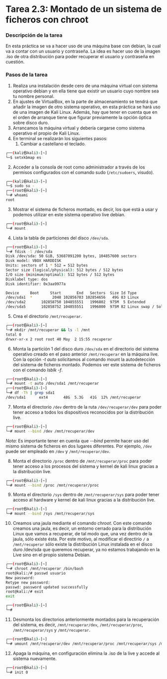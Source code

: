 # **Tarea 2.3: Montado de un sistema de ficheros con chroot**

### **Descripción de la tarea**

En esta práctica se va a hacer uso de una máquina base con debian, la cual va a contar con un usuario y contraseña. La idea es hacer uso de la imagen .iso de otra distribución para poder recuperar el usuario y contraseña en cuestión.

### **Pasos de la tarea**

1. Realiza una instalación desde cero de una máquina virtual con sistema operativo debian y en ella tiene que existir un usuario cuyo nombre sea tu nombre personal. 
2. En ajustes de VirtualBox, en la parte de almacenamiento se tendrá que añadir la imagen de otro sistema operativo, en esta práctica se hará uso de una imagen de Kali Linux. Además, hay que tener en cuenta que en el orden de arranque tiene que figurar previamente la opción óptica sobre disco duro.
3. Arrancamos la máquina virtual y debería cargarse como sistema operativo el propio de Kali Linux.
4. En terminal se realizarán los siguientes pasos:
   1. Cambiar a castellano el teclado.
```bash
┌──(kali㉿kali)-[~]
└─$ setxkbmap es
```

   2. Acceder a la consola de root como administrador a través de los permisos configurados con el comando sudo (`/etc/sudoers`, visudo). 
```bash
┌──(kali㉿kali)-[~]
└─$ sudo su -
┌──(root㉿kali)-[~]
└─# whoami
root
```

   3. Mostrar el sistema de ficheros montado, es decir,  los que está a usar y podemos utilizar en este sistema operativo live debian.
```bash
┌──(root㉿kali)-[~]
└─# mount
```

   4. Lista la tabla de particiones del disco `/dev/sda`.
```bash
┌──(root㉿kali)-[~]
└─# fdisk -l /dev/sda
Disk /dev/sda: 50 GiB, 53687091200 bytes, 104857600 sectors
Disk model: VBOX HARDDISK   
Units: sectors of 1 * 512 = 512 bytes
Sector size (logical/physical): 512 bytes / 512 bytes
I/O size (minimum/optimal): 512 bytes / 512 bytes
Disklabel type: dos
Disk identifier: 0x3aa9977a

Device     Boot     Start       End   Sectors  Size Id Type
/dev/sda1  *         2048 102856703 102854656   49G 83 Linux
/dev/sda2       102858750 104855551   1996802  975M  5 Extended
/dev/sda5       102858752 104855551   1996800  975M 82 Linux swap / Solaris
```

   5. Crea el directorio `/mnt/recuperar`.
```bash
┌──(root㉿kali)-[~]
└─# mkdir /mnt/recuperar && ls -l /mnt
total 0
drwxr-xr-x 2 root root 40 May  2 15:55 recuperar
```

   6. Monta la partición 1 del disco duro `/dev/sda` en el directorio del sistema operativo creado en el paso anterior `/mnt/recuperar` en la máquina live. Con la opción *-t auto* solicitamos al comando mount la autodetección del sistema de ficheros montado. Podemos ver este sistema de ficheros con el comando *lsblk -f*.
```bash
┌──(root㉿kali)-[~]
└─# mount -t auto /dev/sda1 /mnt/recuperar 
┌──(root㉿kali)-[~]
└─# df -Th | grep sda1
/dev/sda1      ext4       48G  5.3G   41G  12% /mnt/recuperar
```

   7. Monta el directorio `/dev` dentro de la ruta `/dev/recuperar/dev` para poder tener acceso a todos los dispositivos reconocidos por la distribución live. 
```bash
┌──(root㉿kali)-[~]
└─# mount --bind /dev /mnt/recuperar/dev 
```
 _*Nota*_: Es importante tener en cuenta que *--bind* permite hacer uso del mismo sistema de ficheros en dos lugares diferentes. Por ejemplo, `/dev` puede ser empleado en `/dev` y `/mnt/recuperar/dev`.

   8. Monta el directorio `/proc` dentro de `/mnt/recuperar/proc` para poder tener acceso a los procesos del sistema y kernel de kali linux gracias a la distribución live.
```bash
┌──(root㉿kali)-[~]
└─# mount --bind /proc /mnt/recuperar/proc 
```

   9. Monta el directorio `/sys` dentro de `/mnt/recuperar/sys` para poder tener acceso al hardware y kernel de kali linux gracias a la distribución live.
```bash
┌──(root㉿kali)-[~]
└─# mount --bind /sys /mnt/recuperar/sys
```

   10. Creamos una jaula mediante el comando *chroot*. Con este comando creamos una jaula, es decir, un entorno cerrado para la distribución Linux que vamos a recuperar, de tal modo que, una vez dentro de la jaula, sólo existe ésta. Por este motivo, al modificar el directirio `/` a `/mnt/recuperar` sólo existe la distribución Linux instalada en el disco duro /dev/sda que queremos recuperar, ya no estamos trabajando en la Live sino en el propio sistema Debian.
```bash
┌──(root㉿kali)-[~]
└─# chroot /mnt/recuperar /bin/bash
root@kali:/# passwd usuario
New password: 
Retype new password: 
passwd: password updated successfully
root@kali:/# exit
exit

┌──(root㉿kali)-[~]
└─#
```

   11. Desmonta los directorios anteriormente montados para la recuperación del sistema, es decir, `/mnt/recuperar/dev`, `/mnt/recuperar/proc`, `/mnt/recuperar/sys` y `/mnt/recuperar`.  
```bash
┌──(root㉿kali)-[~]
└─# umount /mnt/recuperar/dev /mnt/recuperar/proc /mnt/recuperar/sys /mnt/recuperar
```

   12. Apaga la máquina, en configuración elimina la .iso de la live y accede al sistema nuevamente.
```bash
┌──(root㉿kali)-[~]
└─# init 0
```
